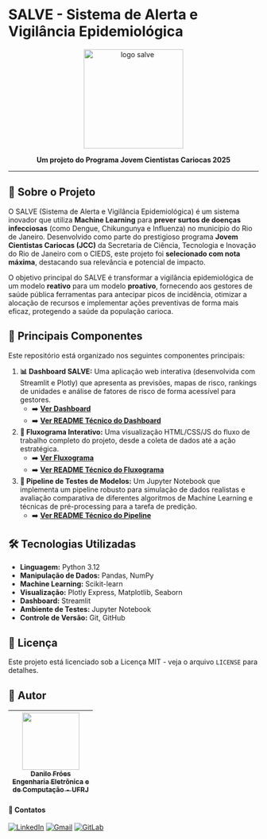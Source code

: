 <h1>
  SALVE - Sistema de Alerta e Vigilância Epidemiológica
</h1>

<p align="center">
  <img width="200" height="200" alt="logo salve" src="https://github.com/user-attachments/assets/31ad1f1c-1bb4-46bd-b209-2121312586ac"/>
</p>

<p align="center"><b>Um projeto do Programa Jovem Cientistas Cariocas 2025</b></p>

---

## 📖 Sobre o Projeto

O SALVE (Sistema de Alerta e Vigilância Epidemiológica) é um sistema inovador que utiliza **Machine Learning** para **prever surtos de doenças infecciosas** (como Dengue, Chikungunya e Influenza) no município do Rio de Janeiro. Desenvolvido como parte do prestigioso programa **Jovem Cientistas Cariocas (JCC)** da Secretaria de Ciência, Tecnologia e Inovação do Rio de Janeiro com o CIEDS, este projeto foi **selecionado com nota máxima**, destacando sua relevância e potencial de impacto.

O objetivo principal do SALVE é transformar a vigilância epidemiológica de um modelo **reativo** para um modelo **proativo**, fornecendo aos gestores de saúde pública ferramentas para antecipar picos de incidência, otimizar a alocação de recursos e implementar ações preventivas de forma mais eficaz, protegendo a saúde da população carioca.

## 🚀 Principais Componentes

Este repositório está organizado nos seguintes componentes principais:

1.  **📊 Dashboard SALVE:** Uma aplicação web interativa (desenvolvida com Streamlit e Plotly) que apresenta as previsões, mapas de risco, rankings de unidades e análise de fatores de risco de forma acessível para gestores.
    * ➡️ **[Ver Dashboard](https://prototipo-machine-learning-predicao-cf.streamlit.app/)**
    * ➡️ **[Ver README Técnico do Dashboard](dashboard/README.md)**
2.  **🔗 Fluxograma Interativo:** Uma visualização HTML/CSS/JS do fluxo de trabalho completo do projeto, desde a coleta de dados até a ação estratégica.
    * ➡️ **[Ver Fluxograma](https://fluxograma-de-trabalho-ml-cf.netlify.app/)**
    * ➡️ **[Ver README Técnico do Fluxograma](fluxograma_de_trabalho/README.md)**
4.  **🧪 Pipeline de Testes de Modelos:** Um Jupyter Notebook que implementa um pipeline robusto para simulação de dados realistas e avaliação comparativa de diferentes algoritmos de Machine Learning e técnicas de pré-processing para a tarefa de predição.
    * ➡️ **[Ver README Técnico do Pipeline](teste_pipeline/README.md)**

## 🛠️ Tecnologias Utilizadas

* **Linguagem:** Python 3.12
* **Manipulação de Dados:** Pandas, NumPy
* **Machine Learning:** Scikit-learn
* **Visualização:** Plotly Express, Matplotlib, Seaborn
* **Dashboard:** Streamlit
* **Ambiente de Testes:** Jupyter Notebook
* **Controle de Versão:** Git, GitHub

## 📜 Licença

Este projeto está licenciado sob a Licença MIT - veja o arquivo `LICENSE` para detalhes.

## 👥 Autor

| [<img src="https://github.com/user-attachments/assets/042500e5-4e6a-4506-98bb-f77b40563170" width=115><br><sub>Danilo Fróes</sub><br><sub>Engenharia Eletrônica e</sub><br><sub>de Computação - UFRJ</sub>](https://github.com/danilofroes) |
| :---: |

#### 📧 Contatos

[![LinkedIn](https://img.shields.io/badge/LinkedIn-0077B5?style=for-the-badge&logo=linkedin&logoColor=white)](https://www.linkedin.com/in/danilodavi/)
[![Gmail](https://img.shields.io/badge/-engdanilofroes@gmail.com-D14836?style=for-the-badge&logo=gmail&logoColor=white&link=mailto:engdanilofroes@gmail)](mailto:engdanilofroes@gmail)
[![GitLab](https://img.shields.io/badge/GitLab-330F63?style=for-the-badge&logo=gitlab&logoColor=white)](https://gitlab.com/danilofroes)
